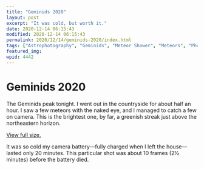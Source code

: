 ```yaml
---
title: "Geminids 2020"
layout: post
excerpt: "It was cold, but worth it."
date: 2020-12-14 06:15:43
modified: 2020-12-14 06:15:43
permalink: 2020/12/14/geminids-2020/index.html
tags: ["Astrophotography", "Geminids", "Meteor Shower", "Meteors", "Photos"]
featured_img: 
wpid: 4442
---
```


# Geminids 2020

The Geminids peak tonight. I went out in the countryside for about half an hour. I saw a few meteors with the naked eye, and I managed to catch a few on camera. This is the brightest one, by far, a greenish streak just above the northeastern horizon.

[View full size.](https://patrickjohanneson.com/wp-content/uploads/2020/12/IMG_8903-2000.jpg)

It was so cold my camera battery—fully charged when I left the house—lasted only 20 minutes. This particular shot was about 10 frames (2½ minutes) before the battery died.